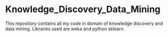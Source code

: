 # Knowledge_Discovery_Data_Mining
This repository contains all my code in domain of knowledge discovery and data mining. Libraries used are weka and python sklearn.
